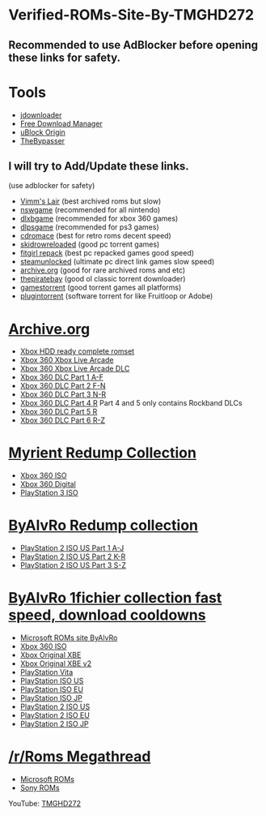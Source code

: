 # Verified-ROMs-Site-By-TMGHD272
## Recommended to use AdBlocker before opening these links for safety.

# Tools
- [jdownloader](https://jdownloader.org/jdownloader2)
- [Free Download Manager](https://www.freedownloadmanager.org)
- [uBlock Origin](https://ublockorigin.com)
- [TheBypasser](https://thebypasser.com/)

## I will try to Add/Update these links.

(use adblocker for safety)
- [Vimm's Lair](https://vimm.net) (best archived roms but slow)
- [nswgame](https://nswgame.com) (recommended for all nintendo)
- [dlxbgame](https://dlxbgame.com) (recommended for xbox 360 games)
- [dlpsgame](https://dlpsgame.com) (recommended for ps3 games)
- [cdromace](https://cdromance.org) (best for retro roms decent speed)
- [skidrowreloaded](https://www.skidrowreloaded.com) (good pc torrent games)
- [fitgirl repack](https://fitgirl-repacks.site) (best pc repacked games good speed)
- [steamunlocked](https://steamunlocked.net) (ultimate pc direct link games slow speed)
- [archive.org](https://archive.org) (good for rare archived roms and etc)
- [thepiratebay](https://thepiratebay.org) (good ol classic torrent downloader)
- [gamestorrent](https://www.gamestorrents.fm) (good torrent games all platforms)
- [plugintorrent](https://plugintorrent.com) (software torrent for like Fruitloop or Adobe)

# [Archive.org](https://archive.org)
- [Xbox HDD ready complete romset](https://archive.org/details/xbox_eng_romset)
- [Xbox 360 Xbox Live Arcade](https://archive.org/details/XBOX_360_XBLA)
- [Xbox 360 Xbox Live Arcade DLC](https://archive.org/details/XBOX_360_XBLA_DLC)
- [Xbox 360 DLC Part 1 A-F](https://archive.org/details/XBOX_360_DLC_1)
- [Xbox 360 DLC Part 2 F-N](https://archive.org/details/XBOX_360_DLC_2)
- [Xbox 360 DLC Part 3 N-R](https://archive.org/details/XBOX_360_DLC_3)
- [Xbox 360 DLC Part 4 R](https://archive.org/details/XBOX_360_DLC_4) Part 4 and 5 only contains Rockband DLCs
- [Xbox 360 DLC Part 5 R](https://archive.org/details/XBOX_360_DLC_5)
- [Xbox 360 DLC Part 6 R-Z](https://archive.org/details/XBOX_360_DLC_6)

# [Myrient Redump Collection](https://myrient.erista.me/files/Redump/)
- [Xbox 360 ISO](https://myrient.erista.me/files/Redump/Microsoft%20-%20Xbox%20360/)
- [Xbox 360 Digital](https://myrient.erista.me/files/No-Intro/Microsoft%20-%20Xbox%20360%20%28Digital%29/)
- [PlayStation 3 ISO](https://myrient.erista.me/files/Redump/Sony%20-%20PlayStation%203/)
  
# [ByAlvRo Redump collection](https://archive.org/search?query=creator%3A"AlvRo")
- [PlayStation 2 ISO US Part 1 A-J](https://archive.org/details/ps2usaredump1)
- [PlayStation 2 ISO US Part 2 K-R](https://archive.org/details/ps2usaredump1_20200816_1458)
- [PlayStation 2 ISO US Part 3 S-Z](https://archive.org/details/httpsarchive.orgdetailsps2usaredump3)

# [ByAlvRo 1fichier collection fast speed, download cooldowns](https://github.com/tmghd272/Verified-ROMs-Site-By-TMGHD272/blob/main/ByAlvRo's%20Collection%20-%201Fichier%20Mirror.txt)
- [Microsoft ROMs site ByAlvRo](https://docs.google.com/spreadsheets/d/e/2PACX-1vRs56u1DiQy4EBB8rWrk1r-yvkYgatv9h0IbKKDh1HyPXueiaS06aVdovdF_nHe9SJrPwfkYRMif_mG/pubhtml#)
- [Xbox 360 ISO](https://1fichier.com/dir/l4nVnLVA)
- [Xbox Original XBE](https://1fichier.com/dir/oKPlNAla)
- [Xbox Original XBE v2](https://1fichier.com/dir/wyyz9BNn)
- [PlayStation Vita](https://1fichier.com/dir/12Eu2G5f)
- [PlayStation ISO US](https://1fichier.com/dir/bI5gnQBm)
- [PlayStation ISO EU](https://1fichier.com/dir/LabiO9Qe)
- [PlayStation ISO JP](https://1fichier.com/dir/mCU1s2ZN)
- [PlayStation 2 ISO US](https://1fichier.com/dir/Bv7cR5Jr)
- [PlayStation 2 ISO EU](https://1fichier.com/dir/MyvmBnMn)
- [PlayStation 2 ISO JP](https://1fichier.com/dir/n8LTQn6f)

# [/r/Roms Megathread](https://r-roms.github.io)
- [Microsoft ROMs](https://r-roms.github.io/megathread/microsoft/)
- [Sony ROMs](https://r-roms.github.io/megathread/sony/)

YouTube: [TMGHD272](https://www.youtube.com/c/TMGHD272)
